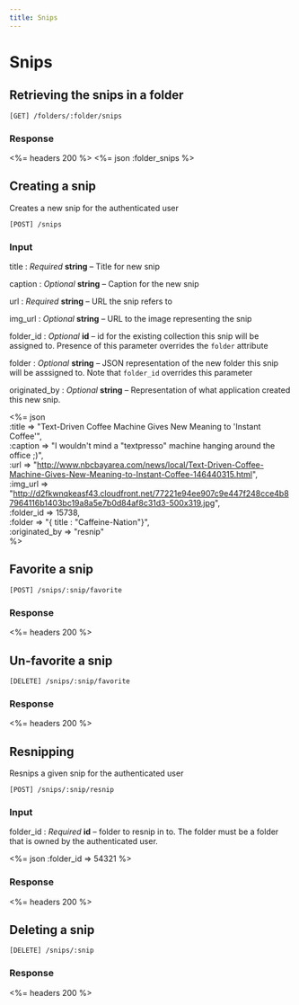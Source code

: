 ```yaml
---
title: Snips
---
```


# Snips

## Retrieving the snips in a folder

	[GET] /folders/:folder/snips

### Response

<%= headers 200 %>
<%= json :folder_snips %>

## Creating a snip

Creates a new snip for the authenticated user

	[POST] /snips

### Input

title
: _Required_ **string** – Title for new snip

caption
: _Optional_ **string** – Caption for the new snip

url
: _Required_ **string** – URL the snip refers to

img_url
: _Optional_ **string** – URL to the image representing the snip

folder_id
: _Optional_ **id** – id for the existing collection this snip will be assigned to. Presence of this parameter overrides the `folder` attribute

folder
: _Optional_ **string** – JSON representation of the new folder this snip will be asssigned to. Note that `folder_id` overrides this parameter

originated_by
: _Optional_ **string** – Representation of what application created this new snip. 

<%= json \
	:title => "Text-Driven Coffee Machine Gives New Meaning to 'Instant Coffee'", \
	:caption => "I wouldn't mind a \"textpresso\" machine hanging around the office ;)", \
	:url => "http://www.nbcbayarea.com/news/local/Text-Driven-Coffee-Machine-Gives-New-Meaning-to-Instant-Coffee-146440315.html", \
	:img_url => "http://d2fkwnqkeasf43.cloudfront.net/77221e94ee907c9e447f248cce4b87964116b1403bc19a8a5e7b0d84af8c31d3-500x319.jpg", \
	:folder_id => 15738, \
	:folder => "{ title : \"Caffeine-Nation\"}", \
	:originated_by => "resnip" \
%>

## Favorite a snip

	[POST] /snips/:snip/favorite

### Response

<%= headers 200 %>

## Un-favorite a snip

	[DELETE] /snips/:snip/favorite

### Response

<%= headers 200 %>

## Resnipping

Resnips a given snip for the authenticated user

	[POST] /snips/:snip/resnip

### Input

folder_id
: _Required_ **id** – folder to resnip in to. The folder must be a folder that is owned by the authenticated user.

<%= json :folder_id => 54321 %>

### Response

<%= headers 200 %>

## Deleting a snip

	[DELETE] /snips/:snip

### Response

<%= headers 200 %>
